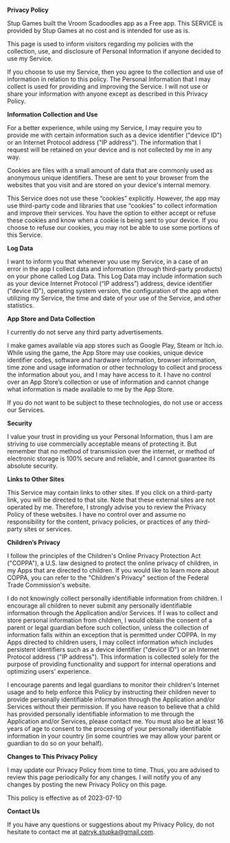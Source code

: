 **Privacy Policy**

Stup Games built the Vroom Scadoodles app as a Free app. This SERVICE is provided by Stup Games at no cost and is intended for use as is.

This page is used to inform visitors regarding my policies with the collection, use, and disclosure of Personal Information if anyone decided to use my Service.

If you choose to use my Service, then you agree to the collection and use of information in relation to this policy. The Personal Information that I may collect is used for providing and improving the Service. I will not use or share your information with anyone except as described in this Privacy Policy.

**Information Collection and Use**

For a better experience, while using my Service, I may require you to provide me with certain information such as a device identifier ("device ID") or an Internet Protocol address ("IP address"). The information that I request will be retained on your device and is not collected by me in any way.

Cookies are files with a small amount of data that are commonly used as anonymous unique identifiers. These are sent to your browser from the websites that you visit and are stored on your device's internal memory.

This Service does not use these “cookies” explicitly. However, the app may use third-party code and libraries that use “cookies” to collect information and improve their services. You have the option to either accept or refuse these cookies and know when a cookie is being sent to your device. If you choose to refuse our cookies, you may not be able to use some portions of this Service.

**Log Data**

I want to inform you that whenever you use my Service, in a case of an error in the app I collect data and information (through third-party products) on your phone called Log Data. This Log Data may include information such as your device Internet Protocol (“IP address”) address, device identifier ("device ID"), operating system version, the configuration of the app when utilizing my Service, the time and date of your use of the Service, and other statistics.

**App Store and Data Collection**

I currently do not serve any third party advertisements.

I make games available via app stores such as Google Play, Steam or Itch.io. While using the game, the App Store may use cookies, unique device identifier codes, software and hardware information, browser information, time zone and usage information or other technology to collect and process the information about you, and I may have access to it. I have no control over an App Store’s collection or use of information and cannot change what information is made available to me by the App Store.

If you do not want to be subject to these technologies, do not use or access our Services.

**Security**

I value your trust in providing us your Personal Information, thus I am are striving to use commercially acceptable means of protecting it. But remember that no method of transmission over the internet, or method of electronic storage is 100% secure and reliable, and I cannot guarantee its absolute security.

**Links to Other Sites**

This Service may contain links to other sites. If you click on a third-party link, you will be directed to that site. Note that these external sites are not operated by me. Therefore, I strongly advise you to review the Privacy Policy of these websites. I have no control over and assume no responsibility for the content, privacy policies, or practices of any third-party sites or services.

**Children’s Privacy**

I follow the principles of the Children's Online Privacy Protection Act ("COPPA"), a U.S. law designed to protect the online privacy of children, in my Apps that are directed to children. If you would like to learn more about COPPA, you can refer to the "Children's Privacy" section of the Federal Trade Commission's website.

I do not knowingly collect personally identifiable information from children. I encourage all children to never submit any personally identifiable information through the Application and/or Services. If I was to collect and store personal information from children, I would obtain the consent of a parent or legal guardian before such collection, unless the collection of information falls within an exception that is permitted under COPPA. In my Apps directed to children users, I may collect information which includes persistent identifiers such as a device identifier ("device ID") or an Internet Protocol address ("IP address"). This information is collected solely for the purpose of providing functionality and support for internal operations and optimizing users' experience.

I encourage parents and legal guardians to monitor their children's Internet usage and to help enforce this Policy by instructing their children never to provide personally identifiable information through the Application and/or Services without their permission. If you have reason to believe that a child has provided personally identifiable information to me through the Application and/or Services, please contact me. You must also be at least 16 years of age to consent to the processing of your personally identifiable information in your country (in some countries we may allow your parent or guardian to do so on your behalf).

**Changes to This Privacy Policy**

I may update our Privacy Policy from time to time. Thus, you are advised to review this page periodically for any changes. I will notify you of any changes by posting the new Privacy Policy on this page.

This policy is effective as of 2023-07-10

**Contact Us**

If you have any questions or suggestions about my Privacy Policy, do not hesitate to contact me at patryk.stupka@gmail.com.